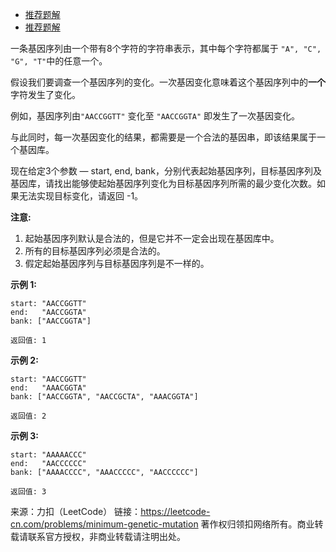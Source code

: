 * [推荐题解](https://leetcode-cn.com/problems/minimum-genetic-mutation/solution/java-dfs-hui-su-by-1yx/)
* [推荐题解](https://leetcode-cn.com/problems/minimum-genetic-mutation/solution/cpp-hui-zuo-dan-ci-jie-long-hou-fa-xian-zhe-ti-jiu/)

一条基因序列由一个带有8个字符的字符串表示，其中每个字符都属于 ```"A", "C", "G", "T"```中的任意一个。

假设我们要调查一个基因序列的变化。一次基因变化意味着这个基因序列中的**一个**字符发生了变化。

例如，基因序列由```"AACCGGTT"``` 变化至 ```"AACCGGTA"``` 即发生了一次基因变化。

与此同时，每一次基因变化的结果，都需要是一个合法的基因串，即该结果属于一个基因库。

现在给定3个参数 — start, end, bank，分别代表起始基因序列，目标基因序列及基因库，请找出能够使起始基因序列变化为目标基因序列所需的最少变化次数。如果无法实现目标变化，请返回 -1。

**注意:**

1. 起始基因序列默认是合法的，但是它并不一定会出现在基因库中。
2. 所有的目标基因序列必须是合法的。
3. 假定起始基因序列与目标基因序列是不一样的。

**示例 1:**
```
start: "AACCGGTT"
end:   "AACCGGTA"
bank: ["AACCGGTA"]

返回值: 1
```
**示例 2:**
```
start: "AACCGGTT"
end:   "AAACGGTA"
bank: ["AACCGGTA", "AACCGCTA", "AAACGGTA"]

返回值: 2
```
**示例 3:**
```
start: "AAAAACCC"
end:   "AACCCCCC"
bank: ["AAAACCCC", "AAACCCCC", "AACCCCCC"]

返回值: 3
```

来源：力扣（LeetCode）
链接：https://leetcode-cn.com/problems/minimum-genetic-mutation
著作权归领扣网络所有。商业转载请联系官方授权，非商业转载请注明出处。
